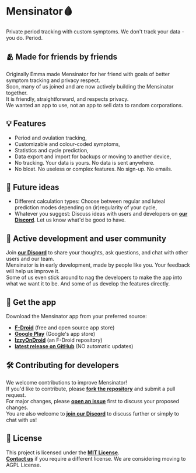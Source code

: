 # Mensinator🩸
Private period tracking with custom symptoms. We don't track your data - you do. Period.

## 🫂 Made for friends by friends
Originally Emma made Mensinator for her friend with goals of better symptom tracking and privacy respect.  
Soon, many of us joined and are now actively building the Mensinator together.  
It is friendly, straightforward, and respects privacy.  
We wanted an app to use, not an app to sell data to random corporations.

## 💡 Features
- Period and ovulation tracking,
- Customizable and colour-coded symptoms,
- Statistics and cycle prediction,
- Data export and import for backups or moving to another device,
- No tracking. Your data is yours. No data is sent anywhere.
- No bloat. No useless or complex features. No sign-up. No emails.

## 🔮 Future ideas
- Different calculation types: Choose between regular and luteal prediction modes depending on (ir)regularity of your cycle,
- Whatever you suggest: Discuss ideas with users and developers on **[our Discord](https://discord.gg/tHA2k3bFRN)**. Let us know what'd be good to have.

## 🤝 Active development and user community
Join **[our Discord](https://discord.gg/tHA2k3bFRN)** to share your thoughts, ask questions, and chat with other users and our team.  
Mensinator is in early development, made by people like you. Your feedback will help us improve it.  
Some of us even stick around to nag the developers to make the app into what we want it to be. And some of us develop the features directly.

## 💾 Get the app
Download the Mensinator app from your preferred source:
- **[F-Droid](https://f-droid.org/en/packages/com.mensinator.app/)** (free and open source app store)
- **[Google Play](https://play.google.com/store/apps/details?id=com.mensinator.app)** (Google's app store)
- **[IzzyOnDroid](https://apt.izzysoft.de/fdroid/index/apk/com.mensinator.app)** (an F-Droid repository)
- **[latest release on GitHub](https://github.com/EmmaTellblom/Mensinator/releases/latest)** (NO automatic updates)

## 🛠️ Contributing for developers
We welcome contributions to improve Mensinator!  
If you'd like to contribute, please **[fork the repository](https://github.com/EmmaTellblom/Mensinator/fork)** and submit a pull request.  
For major changes, please **[open an issue](https://github.com/EmmaTellblom/Mensinator/issues/new/choose)** first to discuss your proposed changes.  
You are also welcome to **[join our Discord](https://discord.gg/tHA2k3bFRN)** to discuss further or simply to chat with us!

## 📜 License
This project is licensed under the **[MIT License](https://github.com/EmmaTellblom/Mensinator/blob/main/LICENSE)**.  
**[Contact us](https://github.com/EmmaTellblom/Mensinator/issues/new/choose)** if you require a different license.
We are considering moving to AGPL License.
